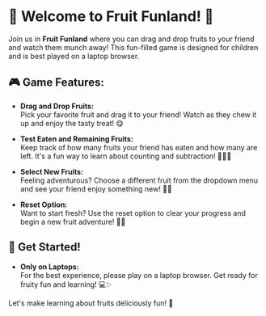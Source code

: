# 🍏 Welcome to Fruit Funland! 🍍

Join us in **Fruit Funland** where you can drag and drop fruits to your friend and watch them munch away! This fun-filled game is designed for children and is best played on a laptop browser.

## 🎮 Game Features:

- **Drag and Drop Fruits:**  
  Pick your favorite fruit and drag it to your friend! Watch as they chew it up and enjoy the tasty treat! 😋

- **Test Eaten and Remaining Fruits:**  
  Keep track of how many fruits your friend has eaten and how many are left. It's a fun way to learn about counting and subtraction! 🍒➖🍓

- **Select New Fruits:**  
  Feeling adventurous? Choose a different fruit from the dropdown menu and see your friend enjoy something new! 🍉🍊

- **Reset Option:**  
  Want to start fresh? Use the reset option to clear your progress and begin a new fruit adventure! 🔄🌟

## 🥳 Get Started!

- **Only on Laptops:**  
  For the best experience, please play on a laptop browser. Get ready for fruity fun and learning! 💻✨

Let's make learning about fruits deliciously fun! 🎉
